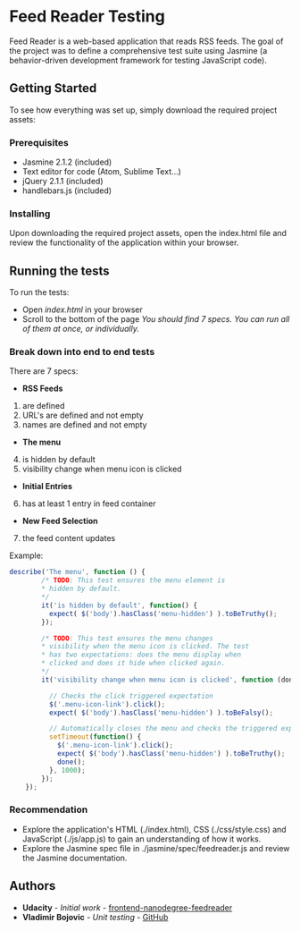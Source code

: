 # Feed Reader Testing

Feed Reader is a web-based application that reads RSS feeds. The goal of the project was to define a comprehensive test suite using Jasmine (a behavior-driven development framework for testing JavaScript code).

## Getting Started
To see how everything was set up, simply download the required project assets:

### Prerequisites
- Jasmine 2.1.2 (included)
- Text editor for code (Atom, Sublime Text...)
- jQuery 2.1.1 (included)
- handlebars.js (included)

### Installing
Upon downloading the required project assets, open the index.html file and review the functionality of the application within your browser.

## Running the tests
To run the tests:
- Open _index.html_ in your browser
- Scroll to the bottom of the page
    _You should find 7 specs. You can run all of them at once, or individually._

### Break down into end to end tests
There are 7 specs:
* **RSS Feeds**
1. are defined
2. URL's are defined and not empty
3. names are defined and not empty
* **The menu**
4. is hidden by default
5. visibility change when menu icon is clicked
* **Initial Entries**
6. has at least 1 entry in feed container
* **New Feed Selection**
7. the feed content updates

Example:
```javascript
describe('The menu', function () {
        /* TODO: This test ensures the menu element is
        * hidden by default.
        */
        it('is hidden by default', function() {
          expect( $('body').hasClass('menu-hidden') ).toBeTruthy();
        });

        /* TODO: This test ensures the menu changes
        * visibility when the menu icon is clicked. The test
        * has two expectations: does the menu display when
        * clicked and does it hide when clicked again.
        */
        it('visibility change when menu icon is clicked', function (done) {

          // Checks the click triggered expectation
          $('.menu-icon-link').click();
          expect( $('body').hasClass('menu-hidden') ).toBeFalsy();

          // Automatically closes the menu and checks the triggered expectation
          setTimeout(function() {
            $('.menu-icon-link').click();
            expect( $('body').hasClass('menu-hidden') ).toBeTruthy();
            done();
          }, 1000);
        });
    });
```

### Recommendation
* Explore the application's HTML (./index.html), CSS (./css/style.css) and JavaScript (./js/app.js) to gain an understanding of how it works.
* Explore the Jasmine spec file in ./jasmine/spec/feedreader.js and review the Jasmine documentation.

## Authors

* **Udacity** - *Initial work* - [frontend-nanodegree-feedreader](https://github.com/udacity/frontend-nanodegree-feedreader)
* **Vladimir Bojovic** - *Unit testing* - [GitHub](https://github.com/VladTzaru)
